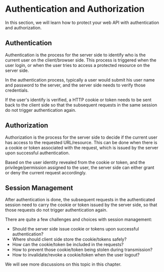 # Authentication and Authorization

In this section, we will learn how to protect your web API with authentication and authorization.

## Authentication

Authentication is the process for the server side to identify who is the current user on the client/browser side. This process is triggered when the user login, or when the user tries to access a protected resource on the server side.

In the authentication process, typically a user would submit his user name and password to the server, and the server side needs to verify those credentials. 

If the user's identify is verified, a HTTP cookie or token needs to be sent back to the client side so that the subsequent requests in the same session do not trigger authentication again.

## Authorization

Authorization is the process for the server side to decide if the current user has access to the requested URL/resource. This can be done when there is a cookie or token associated with the request, which is issued by the server upon successful authentication.

Based on the user identity revealed from the cookie or token, and the privilege/permission assigned to the user, the server side can either grant or deny the current request accordingly.

## Session Management

After authentication is done, the subsequent requests in the authenticated session need to carry the cookie or token issued by the server side, so that those requests do not trigger authentication again.

There are quite a few challenges and choices with session management:

- Should the server side issue cookie or tokens upon successful authentication?
- Where should client side store the cookie/tokens safely?
- How can the cookie/token be included in the requests?
- How to prevent those cookie/token being stolen during transmission?
- How to invalidate/revoke a cookie/token when the user logout?

We will see more discussions on this topic in this chapter.